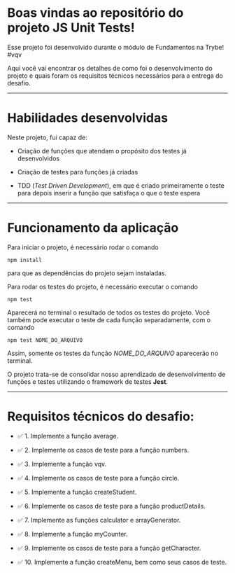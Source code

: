 # Boas vindas ao repositório do projeto <b>JS Unit Tests</b>!

Esse projeto foi desenvolvido durante o módulo de Fundamentos na Trybe! #vqv 

Aqui você vai encontrar os detalhes de como foi o desenvolvimento do projeto e quais foram os requisitos técnicos necessários para a entrega do desafio.

---

# Habilidades desenvolvidas

Neste projeto, fui capaz de:

- Criação de funções que atendam o propósito dos testes já desenvolvidos

- Criação de testes para funções já criadas

- TDD (*Test Driven Development*), em que é criado primeiramente o teste para depois inserir a função que satisfaça o que o teste espera

---

# Funcionamento da aplicação

Para iniciar o projeto, é necessário rodar o comando
```
npm install
```
para que as dependências do projeto sejam instaladas.

Para rodar os testes do projeto, é necessário executar o comando
```
npm test
```
Aparecerá no terminal o resultado de todos os testes do projeto. Você também pode executar o teste de cada função separadamente, com o comando
```
npm test NOME_DO_ARQUIVO
```
Assim, somente os testes da função *NOME_DO_ARQUIVO* aparecerão no terminal.

O projeto trata-se de consolidar nosso aprendizado de desenvolvimento de funções e testes utilizando o framework de testes **Jest**.

---

# Requisitos técnicos do desafio:

- ✅ 1. Implemente a função average.

- ✅ 2. Implemente os casos de teste para a função numbers.

- ✅ 3. Implemente a função vqv.

- ✅ 4. Implemente os casos de teste para a função circle.

- ✅ 5. Implemente a função createStudent.

- ✅ 6. Implemente os casos de teste para a função productDetails.

- ✅ 7. Implemente as funções calculator e arrayGenerator.

- ✅ 8. Implemente a função myCounter.

- ✅ 9. Implemente os casos de teste para a função getCharacter.

- ✅ 10. Implemente a função createMenu, bem como seus casos de teste.